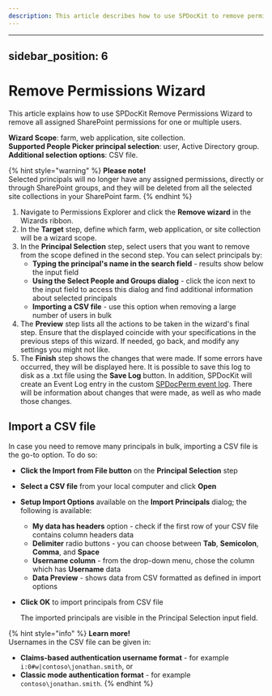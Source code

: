 ```yaml
---
description: This article describes how to use SPDocKit to remove permissions for one  or multiple users from a Site Collection or your entire SharePoint environment.
---
```


---
sidebar_position: 6
---

# Remove Permissions Wizard

This article explains how to use SPDocKit Remove Permissions Wizard to remove all assigned SharePoint permissions for one or multiple users.

**Wizard Scope**: farm, web application, site collection.  
**Supported People Picker principal selection**: user, Active Directory group. **Additional selection options**: CSV file.

{% hint style="warning" %}
**Please note!**  
Selected principals will no longer have any assigned permissions, directly or through SharePoint groups, and they will be deleted from all the selected site collections in your SharePoint farm.
{% endhint %}

1. Navigate to Permissions Explorer and click the **Remove wizard** in the Wizards ribbon.
2. In the **Target** step, define which farm, web application, or site collection will be a wizard scope.
3. In the **Principal Selection** step, select users that you want to remove from the scope defined in the second step. You can select principals by:
   * **Typing the principal's name in the search field** - results show below the input field
   * **Using the Select People and Groups dialog** - click the icon next to the input field to access this dialog and find additional information about selected principals 
   * **Importing a CSV file** - use this option when removing a large number of users in bulk
4. The **Preview** step lists all the actions to be taken in the wizard's final step. Ensure that the displayed coincide with your specifications in the previous steps of this wizard. If needed, go back, and modify any settings you might not like.
5. The **Finish** step shows the changes that were made. If some errors have occurred, they will be displayed here. It is possible to save this log to disk as a .txt file using the **Save Log** button. In addition, SPDocKit will create an Event Log entry in the custom [SPDocPerm event log](../spdockit-permission-management-event-log.md). There will be information about changes that were made, as well as who made those changes.

## Import a CSV file

In case you need to remove many principals in bulk, importing a CSV file is the go-to option. To do so:

* **Click the Import from File button** on the **Principal Selection** step
* **Select a CSV file** from your local computer and click **Open**
* **Setup Import Options** available on the **Import Principals** dialog; the following is available:
  * **My data has headers** option - check if the first row of your CSV file contains column headers data
  * **Delimiter** radio buttons - you can choose between **Tab**, **Semicolon**, **Comma**, and **Space**
  * **Username column** - from the drop-down menu, chose the column which has **Username** data
  * **Data Preview** - shows data from CSV formatted as defined in import options
* **Click OK** to import principals from CSV file

  The imported principals are visible in the Principal Selection input field.

{% hint style="info" %}
**Learn more!**  
Usernames in the CSV file can be given in:

* **Claims-based authentication username format** - for example `i:0#w|contoso\jonathan.smith`, or
* **Classic mode authentication format** - for example `contoso\jonathan.smith`.
{% endhint %}

